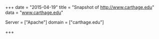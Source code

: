 
+++
date = "2015-04-19"
title = "Snapshot of http://www.carthage.edu"
data = "www.carthage.edu"

Server = ["Apache"]
domain = ["carthage.edu"]


+++
#
